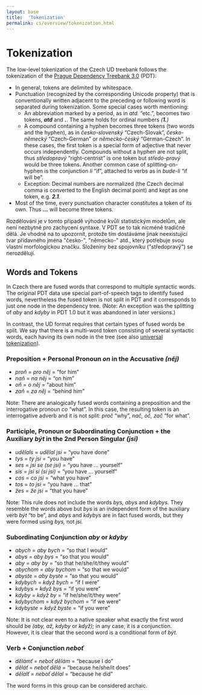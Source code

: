 ```yaml
---
layout: base
title:  'Tokenization'
permalink: cs/overview/tokenization.html
---
```


# Tokenization

The low-level tokenization of the Czech UD treebank follows the tokenization of the
[Prague Dependency Treebank 3.0](http://ufal.mff.cuni.cz/pdt3.0) (PDT):

* In general, tokens are delimited by whitespace.
* Punctuation (recognized by the corresponding Unicode property) that is conventionally written adjacent to the preceding or following word is separated during tokenization.
  Some special cases worth mentioning:
  * An abbreviation marked by a period, as in *atd.* “etc.”, becomes two tokens, *<b>atd</b>* and *<b>.</b>*. The same holds for ordinal numbers *(<b>1.</b>)*
  * A compound containing a hyphen becomes three tokens (two words and the hyphen), as in *česko-slovenský* “Czech-Slovak”, *česko-německý* “Czech-German” or *německo-český* “German-Czech”.
    In these cases, the first token is a special form of adjective that never occurs independently.
    Compounds without a hyphen are not split, thus _středopravý_ “right-centrist” is one token but _středo-pravý_ would be three tokens.
    Another common case of splitting-on-hyphen is the conjunction _li_ “if”, attached to verbs as in _bude-li_ “if will be”.
  * Exception: Decimal numbers are normalized (the Czech decimal comma is converted to the English decimal point) and kept as one token, e.g. *<b>2.1</b>*.
* Most of the time, every punctuation character constitutes a token of its own. Thus *<b>...</b>* will become three tokens.

Rozdělování je v tomto případě výhodné kvůli statistickým modelům, ale není nezbytné pro zachycení syntaxe.
V PDT se to tak nicméně tradičně dělá. Je vhodné na to upozornit, protože tím dostáváme jinak neexistující
tvar přídavného jména "česko-", "německo-" atd., který potřebuje svou vlastní morfologickou značku.
Složeniny bez spojovníku ("středopravý") se nerozdělují.

## Words and Tokens

In Czech there are fused words that correspond to multiple syntactic words.
The original PDT data use special part-of-speech tags to identify fused words,
nevertheless the fused token is not split in PDT and it corresponds to just one node in the dependency tree.
(Note: An exception was the splitting of *aby* and *kdyby* in PDT 1.0 but it was abandoned in later versions.)

In contrast, the UD format requires that certain types of fused words be split.
We say that there is a multi-word token consisting of several syntactic words, each having its own node in the tree
(see also <a href="../../u/overview/tokenization.html">universal tokenization</a>).

### Preposition + Personal Pronoun *on* in the Accusative *(něj)*

* _proň_ = _pro něj_ = “for him”
* _naň_ = _na něj_ = “on him”
* _oň_ = _o něj_ = “about him”
* _zaň_ = _za něj_ = “behind him”

Note: There are analogically fused words containing a preposition and the interrogative pronoun _co_ “what”.
In this case, the resulting token is an interrogative adverb and it is not split: _proč_ “why”, _nač, oč, zač_ “for what”.

### Participle, Pronoun or Subordinating Conjunction + the Auxiliary *být* in the 2nd Person Singular *(jsi)*

* _udělals_ = _udělal jsi_ = “you have done”
* _tys_ = _ty jsi_ = “you have”
* _ses_ = _jsi se (se jsi)_ = “you have … yourself”
* _sis_ = _jsi si (si jsi)_ = “you have … yourself”
* _cos_ = _co jsi_ = “what you have”
* _tos_ = _to jsi_ = “you have … that”
* _žes_ = _že jsi_ = “that you have”

Note: This rule does not include the words _bys, abys_ and _kdybys._
They resemble the words above but _bys_ is an independent form of the auxiliary verb _být_ “to be”,
and _abys_ and _kdybys_ are in fact fused words, but they were formed using _bys,_ not _jsi._

### Subordinating Conjunction *aby* or *kdyby*

* _abych_ = _aby bych_ = “so that I would”
* _abys_ = _aby bys_ = “so that you would”
* _aby_ = _aby by_ = “so that he/she/it/they would”
* _abychom_ = _aby bychom_ = “so that we would”
* _abyste_ = _aby byste_ = “so that you would”
* _kdybych_ = _když bych_ = “if I were”
* _kdybys_ = _když bys_ = “if you were”
* _kdyby_ = _když by_ = “if he/she/it/they were”
* _kdybychom_ = _když bychom_ = “if we were”
* _kdybyste_ = _když byste_ = “if you were”

Note: It is not clear even to a native speaker what exactly the first word should be _(aby, až, kdyby_ or _když);_
in any case, it is a conjunction.
However, it is clear that the second word is a conditional form of _být._

### Verb + Conjunction _neboť_

* _dělámť_ = _neboť dělám_ = “because I do”
* _děláť_ = _neboť dělá_ = “because he/she/it does”
* _dělalť_ = _neboť dělal_ = “because he did”

The word forms in this group can be considered archaic.
